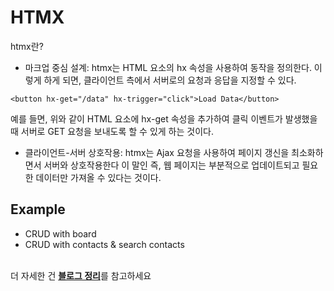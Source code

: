 # HTMX

htmx란?

- 마크업 중심 설계: htmx는 HTML 요소의 hx 속성을 사용하여 동작을 정의한다. 이렇게 하게 되면, 클라이언트 측에서 서버로의 요청과 응답을 지정할 수 있다.

```
<button hx-get="/data" hx-trigger="click">Load Data</button>
```

예를 들면, 위와 같이 HTML 요소에 hx-get 속성을 추가하여 클릭 이벤트가 발생했을 때 서버로 GET 요청을 보내도록 할 수 있게 하는 것이다.

- 클라이언트-서버 상호작용: htmx는 Ajax 요청을 사용하여 페이지 갱신을 최소화하면서 서버와 상호작용한다 이 말인 즉, 웹 페이지는 부분적으로 업데이트되고 필요한 데이터만 가져올 수 있다는 것이다.

## Example

- CRUD with board
- CRUD with contacts & search contacts

<br />
더 자세한 건 <b><a href="https://blog.naver.com/zhwltlr/223194969767">블로그 정리</a></b>를 참고하세요

<br />
